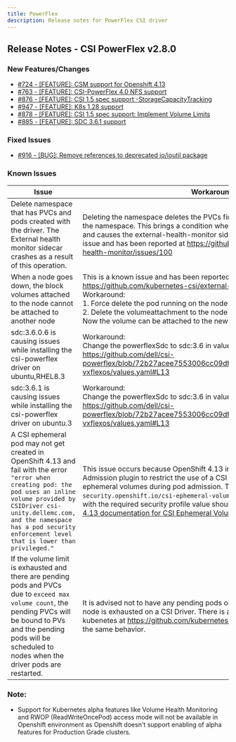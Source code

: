 ```yaml
---
title: PowerFlex
description: Release notes for PowerFlex CSI driver
---
```


## Release Notes - CSI PowerFlex v2.8.0



### New Features/Changes

- [#724 - [FEATURE]: CSM support for Openshift 4.13](https://github.com/dell/csm/issues/724)
- [#763 - [FEATURE]: CSI-PowerFlex 4.0 NFS support](https://github.com/dell/csm/issues/763)
- [#876 - [FEATURE]: CSI 1.5 spec support -StorageCapacityTracking](https://github.com/dell/csm/issues/876)
- [#947 - [FEATURE]: K8s 1.28 support ](https://github.com/dell/csm/issues/947)
- [#878 - [FEATURE]: CSI 1.5 spec support: Implement Volume Limits](https://github.com/dell/csm/issues/878)
- [#885 - [FEATURE]: SDC 3.6.1 support](https://github.com/dell/csm/issues/885)

### Fixed Issues

- [#916 - [BUG]: Remove references to deprecated io/ioutil package](https://github.com/dell/csm/issues/916)

### Known Issues

| Issue | Workaround |
|-------|------------|
| Delete namespace that has PVCs and pods created with the driver. The External health monitor sidecar crashes as a result of this operation.| Deleting the namespace deletes the PVCs first and then removes the pods in the namespace. This brings a condition where pods exist without their PVCs and causes the external-health-monitor sidecar to crash. This is a known issue and has been reported at https://github.com/kubernetes-csi/external-health-monitor/issues/100|
| When a node goes down, the block volumes attached to the node cannot be attached to another node                                           | This is a known issue and has been reported at https://github.com/kubernetes-csi/external-attacher/issues/215. Workaround: <br /> 1. Force delete the pod running on the node that went down <br /> 2. Delete the volumeattachment to the node that went down. <br /> Now the volume can be attached to the new node.                   |
| sdc:3.6.0.6 is causing issues while installing the csi-powerflex driver on ubuntu,RHEL8.3                                           |  Workaround: <br /> Change the powerflexSdc to sdc:3.6 in values.yaml https://github.com/dell/csi-powerflex/blob/72b27acee7553006cc09df97f85405f58478d2e4/helm/csi-vxflexos/values.yaml#L13 <br />|
| sdc:3.6.1 is causing issues while installing the csi-powerflex driver on ubuntu.3                                           |  Workaround: <br /> Change the powerflexSdc to sdc:3.6 in values.yaml https://github.com/dell/csi-powerflex/blob/72b27acee7553006cc09df97f85405f58478d2e4/helm/csi-vxflexos/values.yaml#L13 <br />|
A CSI ephemeral pod may not get created in OpenShift 4.13 and fail with the error `"error when creating pod: the pod uses an inline volume provided by CSIDriver csi-unity.dellemc.com, and the namespace has a pod security enforcement level that is lower than privileged."` | This issue occurs because OpenShift 4.13 introduced the CSI Volume Admission plugin to restrict the use of a CSI driver capable of provisioning CSI ephemeral volumes during pod admission. Therefore, an additional label `security.openshift.io/csi-ephemeral-volume-profile` in [csidriver.yaml](https://github.com/dell/helm-charts/blob/csi-unity-2.8.0/charts/csi-unity/templates/csidriver.yaml) file with the required security profile value should be provided. Follow [OpenShift 4.13 documentation for CSI Ephemeral Volumes](https://docs.openshift.com/container-platform/4.13/storage/container_storage_interface/ephemeral-storage-csi-inline.html) for more information. |
| If the volume limit is exhausted and there are pending pods and PVCs due to `exceed max volume count`, the pending PVCs will be bound to PVs and the pending pods will be scheduled to nodes when the driver pods are restarted. | It is advised not to have any pending pods or PVCs once the volume limit per node is exhausted on a CSI Driver. There is an open issue reported with kubenetes at https://github.com/kubernetes/kubernetes/issues/95911 with the same behavior. |

### Note:

- Support for Kubernetes alpha features like Volume Health Monitoring and RWOP (ReadWriteOncePod) access mode will not be available in Openshift environment as Openshift doesn't support enabling of alpha features for Production Grade clusters.
